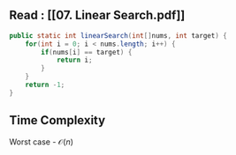 ## Read : [[07. Linear Search.pdf]]

```java
public static int linearSearch(int[]nums, int target) {
	for(int i = 0; i < nums.length; i++) {
		if(nums[i] == target) {
			return i;
		}		
	}
	return -1;
}
```

## Time Complexity
Worst case - $\mathcal{O}(n)$